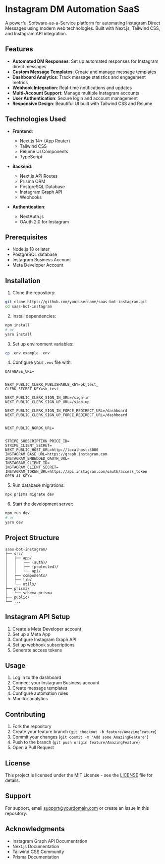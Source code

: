 # Instagram DM Automation SaaS

A powerful Software-as-a-Service platform for automating Instagram Direct Messages using modern web technologies. Built with Next.js, Tailwind CSS, and Instagram API integration.

## Features

- **Automated DM Responses**: Set up automated responses for Instagram direct messages
- **Custom Message Templates**: Create and manage message templates
- **Dashboard Analytics**: Track message statistics and engagement metrics
- **Webhook Integration**: Real-time notifications and updates
- **Multi-Account Support**: Manage multiple Instagram accounts
- **User Authentication**: Secure login and account management
- **Responsive Design**: Beautiful UI built with Tailwind CSS and Relume

## Technologies Used

- **Frontend**:

  - Next.js 14+ (App Router)
  - Tailwind CSS
  - Relume UI Components
  - TypeScript

- **Backend**:

  - Next.js API Routes
  - Prisma ORM
  - PostgreSQL Database
  - Instagram Graph API
  - Webhooks

- **Authentication**:
  - NextAuth.js
  - OAuth 2.0 for Instagram

## Prerequisites

- Node.js 18 or later
- PostgreSQL database
- Instagram Business Account
- Meta Developer Account

## Installation

1. Clone the repository:

```bash
git clone https://github.com/yourusername/saas-bot-instagram.git
cd saas-bot-instagram
```

2. Install dependencies:

```bash
npm install
# or
yarn install
```

3. Set up environment variables:

```bash
cp .env.example .env
```

4. Configure your `.env` file with:

```
DATABASE_URL=


NEXT_PUBLIC_CLERK_PUBLISHABLE_KEY=pk_test_
CLERK_SECRET_KEY=sk_test_

NEXT_PUBLIC_CLERK_SIGN_IN_URL=/sign-in
NEXT_PUBLIC_CLERK_SIGN_UP_URL=/sign-up

NEXT_PUBLIC_CLERK_SIGN_IN_FORCE_REDIRECT_URL=/dashboard
NEXT_PUBLIC_CLERK_SIGN_UP_FORCE_REDIRECT_URL=/dashboard


NEXT_PUBLIC_NGROK_URL=


STRIPE_SUBSCRIPTION_PRICE_ID=
STRIPE_CLIENT_SECRET=
NEXT_PUBLIC_HOST_URL=http://localhost:3000
INSTAGRAM_BASE_URL=https://graph.instagram.com
INSTAGRAM_EMBEDDED_OAUTH_URL=
INSTAGRAM_CLIENT_ID=
INSTAGRAM_CLIENT_SECRET=
INSTAGRAM_TOKEN_URL=https://api.instagram.com/oauth/access_token
OPEN_AI_KEY=
```

5. Run database migrations:

```bash
npx prisma migrate dev
```

6. Start the development server:

```bash
npm run dev
# or
yarn dev
```

## Project Structure

```
saas-bot-instagram/
├── src/
│   ├── app/
│   │   ├── (auth)/
│   │   ├── (protected)/
│   │   └── api/
│   ├── components/
│   ├── lib/
│   └── utils/
├── prisma/
│   └── schema.prisma
├── public/
└── ...
```

## Instagram API Setup

1. Create a Meta Developer account
2. Set up a Meta App
3. Configure Instagram Graph API
4. Set up webhook subscriptions
5. Generate access tokens

## Usage

1. Log in to the dashboard
2. Connect your Instagram Business account
3. Create message templates
4. Configure automation rules
5. Monitor analytics

## Contributing

1. Fork the repository
2. Create your feature branch (`git checkout -b feature/AmazingFeature`)
3. Commit your changes (`git commit -m 'Add some AmazingFeature'`)
4. Push to the branch (`git push origin feature/AmazingFeature`)
5. Open a Pull Request

## License

This project is licensed under the MIT License - see the [LICENSE](LICENSE) file for details.

## Support

For support, email support@yourdomain.com or create an issue in this repository.

## Acknowledgments

- Instagram Graph API Documentation
- Next.js Documentation
- Tailwind CSS Community
- Prisma Documentation
